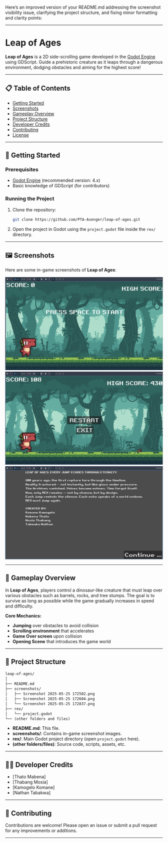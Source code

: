 Here’s an improved version of your README.md addressing the screenshot visibility issue, clarifying the project structure, and fixing minor formatting and clarity points:

---

# Leap of Ages

**Leap of Ages** is a 2D side-scrolling game developed in the [Godot Engine](https://godotengine.org/) using GDScript. Guide a prehistoric creature as it leaps through a dangerous environment, dodging obstacles and aiming for the highest score!

---

## 📋 Table of Contents

- [Getting Started](#-getting-started)
- [Screenshots](#-screenshots)
- [Gameplay Overview](#-gameplay-overview)
- [Project Structure](#-project-structure)
- [Developer Credits](#-developer-credits)
- [Contributing](#-contributing)
- [License](#-license)

---

## 🚀 Getting Started

### Prerequisites

- [Godot Engine](https://godotengine.org/download) (recommended version: 4.x)
- Basic knowledge of GDScript (for contributors)

### Running the Project

1. Clone the repository:
    ```bash
    git clone https://github.com/PTA-Avenger/leap-of-ages.git
    ```
2. Open the project in Godot using the `project.godot` file inside the `rex/` directory.

---

## 🖼️ Screenshots

Here are some in-game screenshots of **Leap of Ages**:

![Screenshot 1](screenshots/Screenshot%202025-05-25%20172502.png)
![Screenshot 2](screenshots/Screenshot%202025-05-25%20172604.png)
![Screenshot 3](screenshots/Screenshot%202025-05-25%20172837.png)

---

## 🧠 Gameplay Overview

In **Leap of Ages**, players control a dinosaur-like creature that must leap over various obstacles such as barrels, rocks, and tree stumps. The goal is to survive as long as possible while the game gradually increases in speed and difficulty.

**Core Mechanics:**
- **Jumping** over obstacles to avoid collision
- **Scrolling environment** that accelerates
- **Game Over screen** upon collision
- **Opening Scene** that introduces the game world

---

## 📁 Project Structure

```
leap-of-ages/
│
├── README.md
├── screenshots/
│   ├── Screenshot 2025-05-25 172502.png
│   ├── Screenshot 2025-05-25 172604.png
│   └── Screenshot 2025-05-25 172837.png
├── rex/
│   └── project.godot
└── (other folders and files)
```
- **README.md**: This file.
- **screenshots/**: Contains in-game screenshot images.
- **rex/**: Main Godot project directory (open `project.godot` here).
- **(other folders/files)**: Source code, scripts, assets, etc.

---

## 👨‍💻 Developer Credits

- [Thato Mabena]
- [Thabang Mosia]
- [Kamogelo Komane]
- [Nathan Tabakwa]

---

## 🤝 Contributing

Contributions are welcome! Please open an issue or submit a pull request for any improvements or additions.

---
